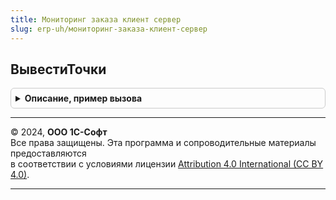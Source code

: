 ```yaml
---
title: Мониторинг заказа клиент сервер
slug: erp-uh/мониторинг-заказа-клиент-сервер
---
```



## ВывестиТочки
<details style="margin: 1em 0; padding: 0.5em; border: 1px solid #ccc; border-radius: 6px;">

<summary style="font-weight: bold; cursor: pointer;">Описание, пример вызова</summary>

```bsl

// Вывести этапы.
//
// Параметры:
//  ДиаграммаГанта - ДиаграммаГанта
//  Этапы - Массив,ТаблицаЗначений - где:
//   * КлючПартия - УникальныйИдентификатор
//   * Этап - СправочникСсылка.ЭтапыПроизводства
//   * Начало - Дата
//   * Окончание - Дата
//  Номенклатура - Массив,ТаблицаЗначений - где:
//   * КлючПартия - УникальныйИдентификатор
//   * Номенклатура - СправочникСсылка.Номенклатура
//   * Характеристика - СправочникСсылка.ХарактеристикиНоменклатуры
//   * Начало - Дата
//   * Окончание - Дата
//  ТочкаРодитель - ТочкаДиаграммыГанта,ДиаграммаГанта
//  Точки - ДанныеФормыКоллекция,ТаблицаЗначений
//  ПараметрыВывода - Структура
Процедура ВывестиТочки(ДиаграммаГанта, Этапы, Номенклатура, Знач ТочкаРодитель, Точки, ПараметрыВывода) Экспорт
```

Пример вызова
```bsl
МониторингЗаказаКлиентСервер.ВывестиТочки(ДиаграммаГанта, Этапы, Номенклатура, ТочкаРодитель, Точки, ПараметрыВывода) 
```
</details>

---

© 2024, **ООО 1С-Софт**  
Все права защищены. Эта программа и сопроводительные материалы предоставляются  
в соответствии с условиями лицензии [Attribution 4.0 International (CC BY 4.0)](https://creativecommons.org/licenses/by/4.0/legalcode).

---
